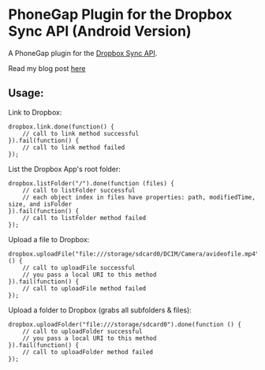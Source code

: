 # PhoneGap Plugin for the Dropbox Sync API (Android Version) #

A PhoneGap plugin for the [Dropbox Sync API](https://www.dropbox.com/developers/sync).

Read my blog post [here](http://rossmartindev.blogspot.com/2013/08/phonegap-plugin-for-dropbox-sync-api.html)

Usage:
-----------
Link to Dropbox:

```
dropbox.link.done(function() {
    // call to link method successful
}).fail(function() {
    // call to link method failed
});
```

List the Dropbox App's root folder:
```
dropbox.listFolder("/").done(function (files) {
    // call to listFolder successful
    // each object index in files have properties: path, modifiedTime, size, and isFolder
}).fail(function() {
    // call to listFolder method failed
});
```

Upload a file to Dropbox:
```
dropbox.uploadFile("file:///storage/sdcard0/DCIM/Camera/avideofile.mp4").done(function () {
    // call to uploadFile successful
    // you pass a local URI to this method
}).fail(function() {
    // call to uploadFile method failed
});
```

Upload a folder to Dropbox (grabs all subfolders & files):
```
dropbox.uploadFolder("file:///storage/sdcard0").done(function () {
    // call to uploadFolder successful
    // you pass a local URI to this method
}).fail(function() {
    // call to uploadFolder method failed
});
```
